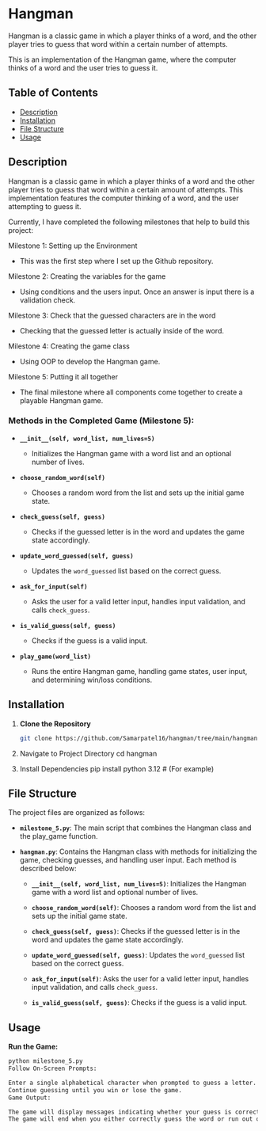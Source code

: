 # Hangman
Hangman is a classic game in which a player thinks of a word, and the other player tries to guess that word within a certain number of attempts.

This is an implementation of the Hangman game, where the computer thinks of a word and the user tries to guess it.

## Table of Contents
- [Description](#description)
- [Installation](#installation)
- [File Structure](#file-structure)
- [Usage](#usage)
  


## Description

Hangman is a classic game in which a player thinks of a word and the other player tries to guess that word within a certain amount of attempts. This implementation features the computer thinking of a word, and the user attempting to guess it.

Currently, I have completed the following milestones that help to build this project:

Milestone 1: Setting up the Environment
- This was the first step where I set up the Github repository.

Milestone 2: Creating the variables for the game
- Using conditions and the users input. Once an answer is input there is a validation check.

Milestone 3: Check that the guessed characters are in the word
- Checking that the guessed letter is actually inside of the word.

Milestone 4: Creating the game class
- Using OOP to develop the Hangman game.

Milestone 5: Putting it all together
- The final milestone where all components come together to create a playable Hangman game.

### Methods in the Completed Game (Milestone 5):

- **`__init__(self, word_list, num_lives=5)`**
  - Initializes the Hangman game with a word list and an optional number of lives.

- **`choose_random_word(self)`**
  - Chooses a random word from the list and sets up the initial game state.

- **`check_guess(self, guess)`**
  - Checks if the guessed letter is in the word and updates the game state accordingly.

- **`update_word_guessed(self, guess)`**
  - Updates the `word_guessed` list based on the correct guess.

- **`ask_for_input(self)`**
  - Asks the user for a valid letter input, handles input validation, and calls `check_guess`.

- **`is_valid_guess(self, guess)`**
  - Checks if the guess is a valid input.

- **`play_game(word_list)`**
  - Runs the entire Hangman game, handling game states, user input, and determining win/loss conditions.

## Installation

1. **Clone the Repository**
   ```bash
   git clone https://github.com/Samarpatel16/hangman/tree/main/hangman

1. Navigate to Project Directory
cd hangman

2. Install Dependencies
pip install python 3.12  # (For example)

## File Structure

The project files are organized as follows:

- **`milestone_5.py`**: The main script that combines the Hangman class and the play_game function.

- **`hangman.py`**: Contains the Hangman class with methods for initializing the game, checking guesses, and handling user input. Each method is described below:

    - **`__init__(self, word_list, num_lives=5)`**: Initializes the Hangman game with a word list and optional number of lives.

    - **`choose_random_word(self)`**: Chooses a random word from the list and sets up the initial game state.

    - **`check_guess(self, guess)`**: Checks if the guessed letter is in the word and updates the game state accordingly.

    - **`update_word_guessed(self, guess)`**: Updates the `word_guessed` list based on the correct guess.

    - **`ask_for_input(self)`**: Asks the user for a valid letter input, handles input validation, and calls `check_guess`.

    - **`is_valid_guess(self, guess)`**: Checks if the guess is a valid input.


## Usage

**Run the Game:**
```bash
python milestone_5.py
Follow On-Screen Prompts:

Enter a single alphabetical character when prompted to guess a letter.
Continue guessing until you win or lose the game.
Game Output:

The game will display messages indicating whether your guess is correct, the word guessed so far, and the remaining lives.
The game will end when you either correctly guess the word or run out of lives.



